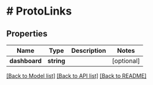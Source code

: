 # # ProtoLinks

## Properties

Name | Type | Description | Notes
------------ | ------------- | ------------- | -------------
**dashboard** | **string** |  | [optional] 

[[Back to Model list]](../../README.md#documentation-for-models) [[Back to API list]](../../README.md#documentation-for-api-endpoints) [[Back to README]](../../README.md)


